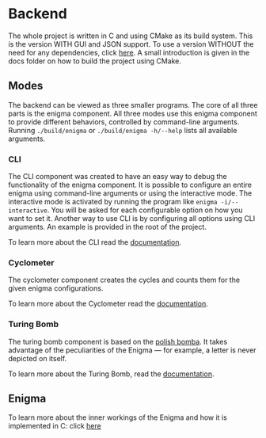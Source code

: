 # Backend

The whole project is written in C and using CMake as its build system.
This is the version WITH GUI and JSON support.
To use a version WITHOUT the need for any dependencies,
click [here](https://github.com/UPEV1sion/Enigma_CLI).
A small introduction is given in the docs folder on how to build the project using CMake. 

## Modes
The backend can be viewed as three smaller programs.
The core of all three parts is the enigma component.
All three modes use this enigma component to provide different behaviors, controlled by command-line arguments. 
Running `./build/enigma` or `./build/enigma -h/--help` lists all available arguments.

### CLI
The CLI component was created to have an easy way to debug the functionality of the enigma component. It is possible to configure an entire enigma using command-line arguments or using the interactive mode. The interactive mode is activated by running the program like `enigma -i/--interactive`. You will be asked for each configurable option on how you want to set it.
Another way to use CLI is by configuring all options using CLI arguments. An example is provided in the root of the project. 

To learn more about the CLI read the [documentation](CLI.md).


### Cyclometer
The cyclometer component creates the cycles and counts them for the given enigma configurations. 

To learn more about the Cyclometer read the [documentation](Cyclometer.md).

### Turing Bomb
The turing bomb component is based on the [polish bomba](https://en.wikipedia.org/wiki/Bomba_(cryptography)). 
It takes advantage of the peculiarities of the Enigma — for example, a letter is never depicted on itself. 

To learn more about the Turing Bomb, read the [documentation](TuringBomb.md).

## Enigma 
To learn more about the inner workings of the Enigma and how it is implemented in C: click [here](Enigma.md)

